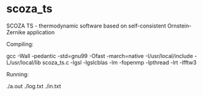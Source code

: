 # scoza_ts
SCOZA TS - thermodynamic software based on self-consistent Ornstein-Zernike application

Compiling:

gcc -Wall -pedantic -std=gnu99 -Ofast -march=native -I/usr/local/include -L/usr/local/lib scoza_ts.c -lgsl -lgslcblas -lm -fopenmp -lpthread -lrt -lfftw3

Running:

./a.out ./log.txt ./in.txt